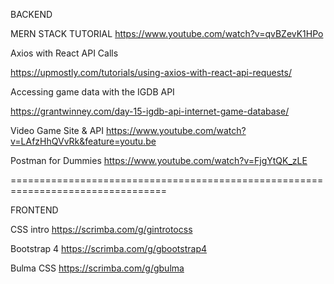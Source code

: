 BACKEND

MERN STACK TUTORIAL
https://www.youtube.com/watch?v=qvBZevK1HPo

Axios with React API Calls

https://upmostly.com/tutorials/using-axios-with-react-api-requests/

Accessing game data with the IGDB API

https://grantwinney.com/day-15-igdb-api-internet-game-database/

Video Game Site & API
https://www.youtube.com/watch?v=LAfzHhQVvRk&feature=youtu.be

Postman for Dummies
https://www.youtube.com/watch?v=FjgYtQK_zLE

=================================================================================

FRONTEND

CSS intro
https://scrimba.com/g/gintrotocss

Bootstrap 4
https://scrimba.com/g/gbootstrap4

Bulma CSS
https://scrimba.com/g/gbulma